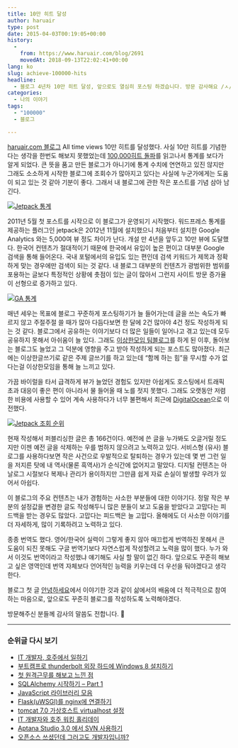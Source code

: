 ```yaml
---
title: 10만 히트 달성
author: haruair
type: post
date: 2015-04-03T00:19:05+00:00
history:
  - 
    from: https://www.haruair.com/blog/2691
    movedAt: 2018-09-13T22:02:41+00:00
lang: ko
slug: achieve-100000-hits
headline:
  - 블로그 4년차 10만 히트 달성, 앞으로도 열심히 포스팅 하겠습니다. 방문 감사해요 /ㅅ/
categories:
  - 나의 이야기
tags:
  - "100000"
  - 블로그

---
```

[haruair.com 블로그][1] All time views 10만 히트를 달성했다. 사실 10만 히트를 기념한다는 생각을 한번도 해보지 못했었는데 [100,000히트 돌파][2]를 읽고나서 통계를 보다가 알게 되었다. 큰 뜻을 품고 만든 블로그가 아니기에 통계 수치에 연연하고 있진 않지만 그래도 소소하게 시작한 블로그에 조회수가 많아지고 있다는 사실에 누군가에게는 도움이 되고 있는 것 같아 기분이 좋다. 그래서 내 블로그에 관한 작은 포스트를 기념 삼아 남긴다.

<a href="http://www.flickr.com/photos/90112078@N08/16394268923" target="_blank" title="Jetpack 통계"><img src="https://farm8.staticflickr.com/7592/16394268923_0302014b46_b.jpg?w=660&#038;ssl=1" alt="Jetpack 통계" class="aligncenter" data-recalc-dims="1" /></a>

2011년 5월 첫 포스트를 시작으로 이 블로그가 운영되기 시작했다. 워드프레스 통계를 제공하는 플러그인 jetpack은 2012년 11월에 설치했으니 처음부터 설치한 Google Analytics 와는 5,000여 뷰 정도 차이가 난다. 개설 만 4년을 앞두고 10만 뷰에 도달했다. 한국어 컨텐츠가 절대적이기 때문에 한국에서 유입이 높은 편이고 대부분 Google 검색을 통해 들어온다. 국내 포털에서의 유입도 있는 편인데 검색 키워드가 제목과 정확하게 맞는 경우에만 검색이 되는 것 같다. 내 블로그 대부분의 컨텐츠가 광범위한 범위를 포용하는 글보다 특정적인 상황에 촛점이 있는 글이 많아서 그런지 사이트 방문 증가율이 선형으로 증가하고 있다.

<a href="http://www.flickr.com/photos/90112078@N08/16828181349" target="_blank" title="GA 통계"><img src="https://farm9.staticflickr.com/8747/16828181349_188734ea14_b.jpg?w=660&#038;ssl=1" alt="GA 통계" class="aligncenter" data-recalc-dims="1" /></a>

매년 세우는 목표에 블로그 꾸준하게 포스팅하기가 늘 들어가는데 글을 쓰는 속도가 빠르지 않고 주절주절 쓸 때가 많아 다듬다보면 한 달에 2건 많아야 4건 정도 작성하게 되는 것 같다. 블로그에서 공유하는 이야기보다 더 많은 일들이 일어나고 겪고 있는데 모두 공유하지 못해서 아쉬움이 늘 있다. 그래도 [이상한모임 팀블로그][3]를 하게 된 이후, 돌아보는 블로그도 늘었고 그 덕분에 영향을 주고 받아 작성하게 되는 포스트도 많아졌다. 최근에는 이상한글쓰기로 같은 주제 글쓰기를 하고 있는데 &#8220;함께 하는 힘&#8221;을 무시할 수가 없다는걸 이상한모임을 통해 늘 느끼고 있다.

가끔 바이럴을 타서 급격하게 뷰가 늘었던 경험도 있지만 아쉽게도 호스팅에서 트래픽 초과 대응이 좋은 편이 아니라서 물 들어올 때 노를 젓지 못했다. 그래도 오랫동안 저렴한 비용에 사용할 수 있어 계속 사용하다가 너무 불편해서 최근에 [DigitalOcean][4]으로 이전했다.

<a href="http://www.flickr.com/photos/90112078@N08/16988434586" target="_blank" title="Jetpack 조회 순위"><img src="https://farm8.staticflickr.com/7601/16988434586_ef7125660f_o.png?w=660&#038;ssl=1" alt="Jetpack 조회 순위" class="aligncenter" data-recalc-dims="1" /></a>

현재 작성해서 퍼블리싱한 글은 총 166건이다. 예전에 쓴 글을 누가봐도 오글거릴 정도지만 이젠 예전 글을 삭제하는 우를 범하지 않으려고 노력하고 있다. 서비스형 (유사) 블로그를 사용하다보면 작은 사건으로 우발적으로 탈퇴하는 경우가 있는데 몇 번 그런 일을 저지른 탓에 내 역사(물론 흑역사)가 순식간에 없어지고 말았다. 디지털 컨텐츠는 아날로그 시절보다 복제나 관리가 용이하지만 그만큼 쉽게 자료 손실이 발생할 우려가 있어서 아쉽다.

이 블로그의 주요 컨텐츠는 내가 경험하는 사소한 부분들에 대한 이야기다. 정말 작은 부분의 설정값을 변경한 글도 작성해두니 많은 분들이 보고 도움을 받았다고 고맙다는 피드백을 받는 경우도 많았다. 고맙다는 피드백은 늘 고맙다. 올해에도 더 사소한 이야기를 더 자세하게, 많이 기록하려고 노력하고 있다.

종종 번역도 했다. 영어/한국어 실력이 그렇게 좋지 않아 매끄럽게 번역하진 못해서 큰 도움이 되진 못해도 구글 번역기보다 자연스럽게 작성할려고 노력을 많이 했다. 누가 와서 이것도 번역이라고 작성했냐 얘기해도 사실 할 말이 없긴 하다. 앞으로도 꾸준히 해보고 싶은 영역인데 번역 자체보다 언어적인 능력을 키우는데 더 우선을 둬야겠다고 생각한다.

블로그 첫 글 [안녕하세요][5]에서 이야기한 것과 같이 삶에서의 배움에 더 적극적으로 참여하는 마음으로, 앞으로도 꾸준히 블로그를 작성하도록 노력해야겠다.

방문해주신 분들께 감사의 말씀도 전합니다. 🙂

* * *

### 순위글 다시 보기

  * [IT 개발자, 호주에서 일하기][6]
  * [부트캠프로 thunderbolt 외장 하드에 Windows 8 설치하기][7]
  * [첫 원격근무를 해보고 느낀 점][8]
  * [SQLAlchemy 시작하기 – Part 1][9]
  * [JavaScript 라이브러리 모음][10]
  * [Flask(uWSGI)를 nginx에 연결하기][11]
  * [tomcat 7.0 가상호스트 virtualhost 설정][12]
  * [IT 개발자와 호주 워킹 홀리데이][13]
  * [Aptana Studio 3.0 에서 SVN 사용하기][14]
  * [오픈소스 쓰셨던데 그러고도 개발자입니까?][15]

 [1]: http://haruair.com/
 [2]: http://www.dev-diary.com/archives/3773
 [3]: http://we.weirdmeetup.com
 [4]: https://www.digitalocean.com/?refcode=2eda23c4a7c4
 [5]: http://haruair.com/blog/711
 [6]: http://haruair.com/blog/2637
 [7]: http://haruair.com/blog/1938
 [8]: http://haruair.com/blog/2511
 [9]: http://haruair.com/blog/1682
 [10]: http://haruair.com/javascript-%eb%9d%bc%ec%9d%b4%eb%b8%8c%eb%9f%ac%eb%a6%ac-%eb%aa%a8%ec%9d%8c
 [11]: http://haruair.com/blog/1900
 [12]: http://haruair.com/blog/1021
 [13]: http://haruair.com/blog/1446
 [14]: http://haruair.com/blog/857
 [15]: http://haruair.com/blog/774